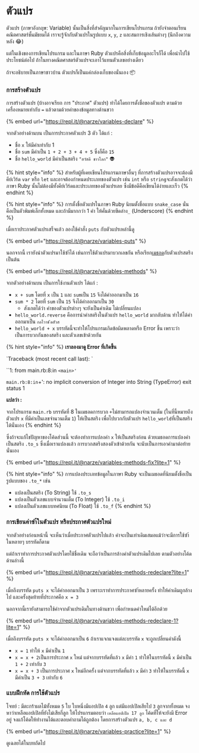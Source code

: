 # ตัวแปร

ตัวแปร \(ภาษาอังกฤษ: Variable\) นั้นเป็นสิ่งที่สำคัญมากในการเขียนโปรแกรม ถ้ายังจำตอนเรียนคณิตศาสตร์ชั้นมัธยมได้ เราจะรู้จักกับตัวแปรในรูปแบบ `x`, `y`, `z` และสมการเชิงเส้นต่างๆ \(นึกถึงความหลัง 😂\)

แต่ในเชิงของการเขียนโปรแกรม และในภาษา Ruby ตัวแปรคือสิ่งที่เก็บข้อมูลอะไรก็ได้ เพื่อนำไปใช้ประโยชน์ต่อไป ถ้าในทางคณิตศาสตร์ตัวแปรจะเอาไว้แทนตัวเลขอย่างเดียว

ถ้าจะอธิบายเป็นภาษาชาวบ้าน ตัวแปรก็เป็นแค่กล่องเก็บของนั่นเอง 📦

### การสร้างตัวแปร

การสร้างตัวแปร \(บ้างอาจเรียก การ "ประกาศ" ตัวแปร\) ทำได้โดยการตั้งชื่อของตัวแปร ตามด้วยเครื่องหมายเท่ากับ `=` แล้วตามด้วยค่าของข้อมูลทางด้านขวา

{% embed url="https://repl.it/@narze/variables-declare" %}

จากตัวอย่างด้านบน เป็นการประกาศตัวแปร 3 ตัว ได้แก่ :

* ชื่อ `x` ให้มีค่าเท่ากับ 1
* ชื่อ `sum` มีค่าเป็น `1 + 2 + 3 + 4 + 5` ซึ่งก็คือ `15`
* ชื่อ `hello_world` มีค่าเป็นสตริง `"สวัสดี ชาวโลก"` 👽

{% hint style="info" %}
สำหรับผู้ที่เคยเขียนโปรแกรมภาษาอื่นๆ ที่การสร้างตัวแปรอาจจะต้องมีคีย์เวิร์ด `var` หรือ `let` และอาจต้องกำหนดประเภทของตัวแปร เช่น `int` หรือ `string`จะสังเกตได้ว่า ภาษา Ruby นั้นไม่ต้องมีทั้งคีย์เวิร์ดและประเภทของตัวแปรเลย ซึ่งมีข้อดีคือเขียนได้ง่ายและเร็ว
{% endhint %}

{% hint style="info" %}
การตั้งชื่อตัวแปรในภาษา Ruby นิยมตั้งชื่อแบบ `snake_case` นั่นคือเป็นตัวพิมพ์เล็กทั้งหมด และถ้ามีมากกว่า 1 คำ ให้คั่นด้วยขีดล่าง`_` \(Underscore\)
{% endhint %}

เมื่อเราประกาศตัวแปรเสร็จแล้ว ลองใช้คำสั่ง `puts` กับตัวแปรเหล่านี้ดู

{% embed url="https://repl.it/@narze/variables-puts" %}

นอกจากนี้ เรายังนำตัวแปรมาใช้ซำ้ได้ เช่นการใช้ตัวแปรมาบวกเลขกัน หรือเรียก[เมธอด](methods.md#method)กับตัวแปรสตริง เป็นต้น

{% embed url="https://repl.it/@narze/variables-methods" %}

จากตัวอย่างด้านบน เป็นการใช้งานตัวแปร ได้แก่ :

* `x + sum` โดยที่ `x` เป็น `1` และ  `sum`เป็น `15` จึงได้ค่าออกมาเป็น `16`
* `sum * 2` โดยที่ `sum` เป็น `15` จึงได้ค่าออกมาเป็น `30`
  * สังเกตได้ว่า ค่าของตัวแปรต่างๆ จะยังเป็นค่าเดิม ไม่เปลี่ยนแปลง
* `hello_world.reverse` คือการนำค่าสตริงในตัวแปร `hello_world` มากลับด้าน ทำให้ได้ค่าออกมาเป็น `กลโวาช ีดสัวส`
* `hello_world + x` บรรทัดนี้จะทำให้โปรแกรมเกิดข้อผิดพลาดหรือ Error ขึ้น เพราะว่าเป็นการบวกกันของสตริง และตัวเลขเข้าด้วยกัน

{% hint style="info" %}
**เราลองมาดู Error ที่เกิดขึ้น**

\`Traceback \(most recent call last\): \`

  ``1: from main.rb:8:in `<main>'` 

`main.rb:8:in`+': no implicit conversion of Integer into String \(TypeError\) exit status 1

**แปลว่า :**

จากโปรแกรม `main.rb` บรรทัดที่ 8 ในเมธอดการบวก `+`ไม่สามารถแปลงจำนวนเต็ม \(ในที่นี้หมายถึงตัวแปร `x` ที่มีค่าเป็นเลขจำนวนเต็ม `1`\) ให้เป็นสตริง เพื่อไปบวกกับตัวแปร `hello_world`ที่เป็นสตริงได้นั่นเอง
{% endhint %}

ซึ่งถ้าจะแก้ไขปัญหาของโค้ดส่วนนี้ จะต้องทำการแปลงค่า `x` ให้เป็นสตริงก่อน ด้วยเมธอดการแปลงค่าเป็นสตริง `.to_s` ซึ่งเมื่อเราแปลงแล้ว การบวกสตริงสองตัวเข้าด้วยกัน จะนับเป็นการเอาคำมาต่อท้ายนั่นเอง

{% embed url="https://repl.it/@narze/variables-methods-fix?lite=1" %}

{% hint style="info" %}
การแปลงประเภทข้อมูลในภาษา Ruby จะเป็นเมธอดที่นิยมตั้งชื่อเป็นรูปแบบของ `.to_*` เช่น

* แปลงเป็นสตริง \(To String\) ใช้ `.to_s`
* แปลงเป็นตัวเลขแบบจำนวนเต็ม \(To Integer\) ใช้ `.to_i`
* แปลงเป็นตัวเลขแบบทศนิยม \(To Float\) ใช้ `.to_f`
{% endhint %}

### การเขียนค่าซำ้ในตัวแปร หรือประกาศตัวแปรใหม่

จากตัวอย่างก่อนหน้านี้ จะเห็นว่าเมื่อประกาศตัวแปรไปแล้ว ค่าจะเป็นเท่าเดิมเสมอแม้ว่าจะมีการใช้ซำ้ในหลายๆ บรรทัดก็ตาม

แต่ถ้าเราทำการประกาศตัวแปรโดยใช้ชื่อเดิม จะถือว่าเป็นการล้างค่าตัวแปรเดิมไปเลย ตามตัวอย่างโค้ดด้านล่างนี้

{% embed url="https://repl.it/@narze/variables-methods-redeclare?lite=1" %}

เมื่อถึงบรรทัด `puts x` จะได้ค่าออกมาเป็น `3` เพราะเราทำการประกาศซำ้หลายครั้ง ทำให้ค่าเดิมถูกล้างไป และครั้งสุดท้ายที่ประกาศคือ `x = 3`

นอกจากนี้เรายังสามารถใช้ค่าจากตัวแปรเดิมในทางด้านขวา เพื่อกำหนดค่าใหม่ได้อีกด้วย

{% embed url="https://repl.it/@narze/variables-methods-redeclare-1?lite=1" %}

เมื่อถึงบรรทัด `puts x` จะได้ค่าออกมาเป็น `6` ถ้าเราแจกแจงแต่ละบรรทัด `x` จะถูกเปลี่ยนค่าดังนี้

* `x = 1` ทำให้ `x` มีค่าเป็น `1`
* `x = x + 2`เป็นการประกาศ `x` ใหม่ แต่จากบรรทัดที่แล้ว `x` มีค่า `1` ทำให้ในบรรทัดนี้ `x` มีค่าเป็น `1 + 2` เท่ากับ `3`
* `x = x + 3` เป็นการประกาศ `x` ใหม่อีกครั้ง แต่จากบรรทัดที่แล้ว `x` มีค่า `3` ทำให้ในบรรทัดนี้ `x` มีค่าเป็น `3 + 3` เท่ากับ `6`

### แบบฝึกหัด การใช้ตัวแปร

โจทย์ : มีตะกร้าผลไม้ทั้งหมด `5` ใบ ใบหนึ่งมีแอปเปิล `4` ลูก แต่มีแอปเปิลเสียไป `3` ลูกจากทั้งหมด จงหาว่าเหลือแอปเปิลที่ยังไม่เสียกี่ลูก ให้โปรแกรมตอบว่า `เหลือแอปเปิล 17 ลูก` โค้ดที่ให้จะยังมี Error อยู่ จงแก้โค้ดให้ทำงานได้และตอบคำถามได้ถูกต้อง โดยการสร้างตัวแปร `a, b, c และ d`

{% embed url="https://repl.it/@narze/variables-practice?lite=1" %}

ดูเฉลยได้ในบทถัดไป
